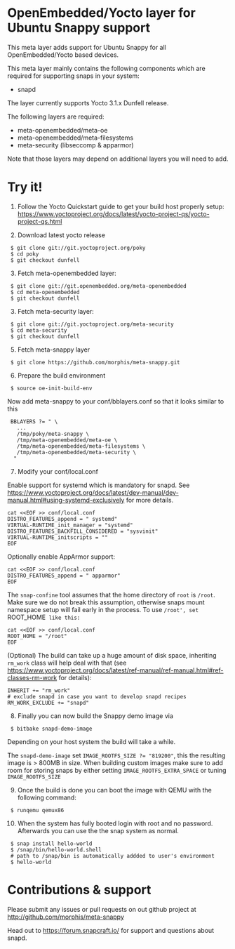 OpenEmbedded/Yocto layer for Ubuntu Snappy support
==================================================

This meta layer adds support for Ubuntu Snappy for all OpenEmbedded/Yocto based
devices.

This meta layer mainly contains the following components which are
required for supporting snaps in your system:

 * snapd

The layer currently supports Yocto 3.1.x Dunfell release.

The following layers are required:

 - meta-openembedded/meta-oe
 - meta-openembedded/meta-filesystems
 - meta-security (libseccomp & apparmor)

Note that those layers may depend on additional layers you will need to add.


# Try it!

1. Follow the Yocto Quickstart guide to get your build host properly
   setup: https://www.yoctoproject.org/docs/latest/yocto-project-qs/yocto-project-qs.html

2. Download latest yocto release

```
 $ git clone git://git.yoctoproject.org/poky
 $ cd poky
 $ git checkout dunfell
```

3. Fetch meta-openembedded layer:

```
 $ git clone git://git.openembedded.org/meta-openembedded
 $ cd meta-openembedded
 $ git checkout dunfell
```

3. Fetch meta-security layer:

```
 $ git clone git://git.yoctoproject.org/meta-security
 $ cd meta-security
 $ git checkout dunfell
```

5. Fetch meta-snappy layer

```
 $ git clone https://github.com/morphis/meta-snappy.git
```

6. Prepare the build environment

```
 $ source oe-init-build-env
```

 Now add meta-snappy to your conf/bblayers.conf so that it looks similar to this

```
 BBLAYERS ?= " \
   ...
   /tmp/poky/meta-snappy \
   /tmp/meta-openembedded/meta-oe \
   /tmp/meta-openembedded/meta-filesystems \
   /tmp/meta-openembedded/meta-security \
  "
```

7. Modify your conf/local.conf

 Enable support for systemd which is mandatory for snapd. See
 https://www.yoctoproject.org/docs/latest/dev-manual/dev-manual.html#using-systemd-exclusively
 for more details.

```
cat <<EOF >> conf/local.conf
DISTRO_FEATURES_append = " systemd"
VIRTUAL-RUNTIME_init_manager = "systemd"
DISTRO_FEATURES_BACKFILL_CONSIDERED = "sysvinit"
VIRTUAL-RUNTIME_initscripts = ""
EOF
```

Optionally enable AppArmor support:

```
cat <<EOF >> conf/local.conf
DISTRO_FEATURES_append = " apparmor"
EOF
```

The `snap-confine` tool assumes that the home directory of `root` is `/root`.
Make sure we do not break this assumption, otherwise snaps mount namespace
setup will fail early in the process. To use `/root', set `ROOT_HOME` like
this:`

```
cat <<EOF >> conf/local.conf
ROOT_HOME = "/root"
EOF
```

 (Optional) The build can take up a huge amount of disk space, inheriting
 `rm_work` class will help deal with that (see
 https://www.yoctoproject.org/docs/latest/ref-manual/ref-manual.html#ref-classes-rm-work
 for details):

```
INHERIT += "rm_work"
# exclude snapd in case you want to develop snapd recipes
RM_WORK_EXCLUDE += "snapd"
```

8. Finally you can now build the Snappy demo image via

```
 $ bitbake snapd-demo-image
```

 Depending on your host system the build will take a while.

 The `snapd-demo-image` set `IMAGE_ROOTFS_SIZE ?= "819200"`, this the resulting
 image is > 800MB in size. When building custom images make sure to add room for
 storing snaps by either setting `IMAGE_ROOTFS_EXTRA_SPACE` or tuning
 `IMAGE_ROOTFS_SIZE`

9. Once the build is done you can boot the image with QEMU with the following
   command:

```
 $ runqemu qemux86
```

10. When the system has fully booted login with root and no password. Afterwards
   you can use the the snap system as normal.

```
 $ snap install hello-world
 $ /snap/bin/hello-world.shell
 # path to /snap/bin is automatically addded to user's environment
 $ hello-world
```

# Contributions & support

Please submit any issues or pull requests on out github project at
http://github.com/morphis/meta-snappy

Head out to https://forum.snapcraft.io/ for support and questions about snapd.
